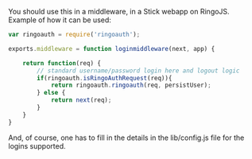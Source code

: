 You should use this in a middleware, in a Stick webapp on RingoJS.
Example of how it can be used:

```js
var ringoauth = require('ringoauth');

exports.middleware = function loginmiddleware(next, app) {

    return function(req) {
        // standard username/password login here and logout logic
        if(ringoauth.isRingoAuthRequest(req)){
            return ringoauth.ringoauth(req, persistUser);
        } else {
            return next(req);
        }
    }
}
```

And, of course, one has to fill in the details in the lib/config.js file for the logins supported.


